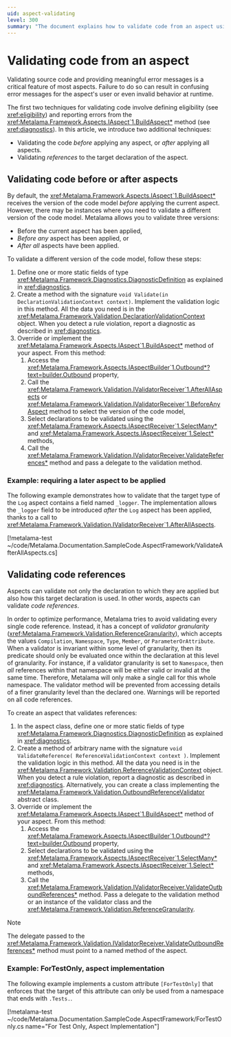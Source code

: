 ```yaml
---
uid: aspect-validating
level: 300
summary: "The document explains how to validate code from an aspect using Metalama Framework, covering validation before or after aspects and validating code references. It includes examples and steps to follow."
---
```


# Validating code from an aspect

Validating source code and providing meaningful error messages is a critical feature of most aspects. Failure to do so can result in confusing error messages for the aspect's user or even invalid behavior at runtime.

The first two techniques for validating code involve defining eligibility (see <xref:eligibility>) and reporting errors from the <xref:Metalama.Framework.Aspects.IAspect`1.BuildAspect*> method (see <xref:diagnostics>). In this article, we introduce two additional techniques:

* Validating the code _before_ applying any aspect, or _after_ applying all aspects.
* Validating _references_ to the target declaration of the aspect.

## Validating code before or after aspects

By default, the <xref:Metalama.Framework.Aspects.IAspect`1.BuildAspect*> receives the version of the code model _before_ applying the current aspect. However, there may be instances where you need to validate a different version of the code model. Metalama allows you to validate three versions:

* Before the current aspect has been applied,
* _Before any_ aspect has been applied, or
* _After all_ aspects have been applied.

To validate a different version of the code model, follow these steps:

1. Define one or more static fields of type <xref:Metalama.Framework.Diagnostics.DiagnosticDefinition> as explained in <xref:diagnostics>.
2. Create a method with the signature `void Validate(in DeclarationValidationContext context)`. Implement the validation logic in this method. All the data you need is in the <xref:Metalama.Framework.Validation.DeclarationValidationContext> object. When you detect a rule violation, report a diagnostic as described in <xref:diagnostics>.
3. Override or implement the <xref:Metalama.Framework.Aspects.IAspect`1.BuildAspect*> method of your aspect. From this method:
   1. Access the <xref:Metalama.Framework.Aspects.IAspectBuilder`1.Outbound*?text=builder.Outbound> property,
   2. Call the <xref:Metalama.Framework.Validation.IValidatorReceiver`1.AfterAllAspects> or <xref:Metalama.Framework.Validation.IValidatorReceiver`1.BeforeAnyAspect> method to select the version of the code model,
   3. Select declarations to be validated using the <xref:Metalama.Framework.Aspects.IAspectReceiver`1.SelectMany*> and <xref:Metalama.Framework.Aspects.IAspectReceiver`1.Select*> methods,
   4. Call the <xref:Metalama.Framework.Validation.IValidatorReceiver.ValidateReferences*> method and pass a delegate to the validation method.

### Example: requiring a later aspect to be applied

The following example demonstrates how to validate that the target type of the `Log` aspect contains a field named `_logger`. The implementation allows the `_logger` field to be introduced _after_ the `Log` aspect has been applied, thanks to a call to <xref:Metalama.Framework.Validation.IValidatorReceiver`1.AfterAllAspects>.

[!metalama-test  ~/code/Metalama.Documentation.SampleCode.AspectFramework/ValidateAfterAllAspects.cs]

## Validating code references

Aspects can validate not only the declaration to which they are applied but also how this target declaration is used. In other words, aspects can validate _code references_.

In order to optimize performance, Metalama tries to avoid validating every single code reference. Instead, it has a concept of _validator granularity_ (<xref:Metalama.Framework.Validation.ReferenceGranularity>), which accepts the values `Compilation`, `Namespace`, `Type`, `Member`, or `ParameterOrAttribute`. When a validator is invariant within some level of granularity, then its predicate should only be evaluated once within the declaration at this level of granularity. For instance, if a validator granularity is set to `Namespace`, then _all_ references within that namespace will be either valid or invalid at the same time. Therefore, Metalama will only make a single call for this whole namespace. The validator method will be prevented from accessing details of a finer granularity level than the declared one. Warnings will be reported on all code references.

To create an aspect that validates references:

1. In the aspect class, define one or more static fields of type <xref:Metalama.Framework.Diagnostics.DiagnosticDefinition> as explained in <xref:diagnostics>.
2. Create a method of arbitrary name with the signature `void ValidateReference( ReferenceValidationContext context )`. Implement the validation logic in this method. All the data you need is in the <xref:Metalama.Framework.Validation.ReferenceValidationContext> object. When you detect a rule violation, report a diagnostic as described in <xref:diagnostics>. Alternatively, you can create a class implementing the <xref:Metalama.Framework.Validation.OutboundReferenceValidator> abstract class.
3. Override or implement the <xref:Metalama.Framework.Aspects.IAspect`1.BuildAspect*> method of your aspect. From this method:
   1. Access the <xref:Metalama.Framework.Aspects.IAspectBuilder`1.Outbound*?text=builder.Outbound> property,
   2. Select declarations to be validated using the <xref:Metalama.Framework.Aspects.IAspectReceiver`1.SelectMany*> and <xref:Metalama.Framework.Aspects.IAspectReceiver`1.Select*> methods,
   3. Call the <xref:Metalama.Framework.Validation.IValidatorReceiver.ValidateOutboundReferences*> method. Pass a delegate to the validation method or an instance of the validator class and the <xref:Metalama.Framework.Validation.ReferenceGranularity>.


> [!NOTE]
> The delegate passed to the <xref:Metalama.Framework.Validation.IValidatorReceiver.ValidateOutboundReferences*> method must point to a named method of the aspect.

### Example: ForTestOnly, aspect implementation

The following example implements a custom attribute `[ForTestOnly]` that enforces that the target of this attribute can only be used from a namespace that ends with `.Tests.`.

[!metalama-test ~/code/Metalama.Documentation.SampleCode.AspectFramework/ForTestOnly.cs name="For Test Only, Aspect Implementation"]

